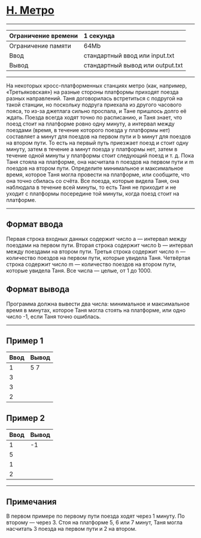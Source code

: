 # [H. Метро](https://contest.yandex.ru/contest/27393/problems/H/)

---
| Ограничение времени | 1 секунда |
| :--- | :--- |
| Ограничение памяти | 64Mb |
| Ввод | стандартный ввод или input.txt |
| Вывод | стандартный вывод или output.txt |
---

На некоторых кросс-платформенных станциях метро (как, например, «Третьяковская») на разные стороны платформы приходят поезда разных направлений. Таня договорилась встретиться с подругой на такой станции, но поскольку подруга приехала из другого часового пояса, то из-за джетлага сильно проспала, и Тане пришлось долго её ждать. Поезда всегда ходят точно по расписанию, и Таня знает, что поезд стоит на платформе ровно одну минуту, а интервал между поездами (время, в течение которого поезда у платформы нет) составляет a минут для поездов на первом пути и b минут для поездов на втором пути. То есть на первый путь приезжает поезд и стоит одну минуту, затем в течение a минут поезда у платформы нет, затем в течение одной минуты у платформы стоит следующий поезд и т. д.
Пока Таня стояла на платформе, она насчитала n поездов на первом пути и m поездов на втором пути. Определите минимальное и максимальное время, которое Таня могла провести на платформе, или сообщите, что она точно сбилась со счёта.
Все поезда, которые видела Таня, она наблюдала в течение всей минуты, то есть Таня не приходит и не уходит с платформы посередине той минуты, когда поезд стоит на платформе.

---
## Формат ввода
Первая строка входных данных содержит число a — интервал между поездами на первом пути. Вторая строка содержит число b — интервал между поездами на втором пути. Третья строка содержит число n — количество поездов на первом пути, которые увидела Таня. Четвёртая строка содержит число m — количество поездов на втором пути, которые увидела Таня. Все числа — целые, от 1 до 1000.

## Формат вывода
Программа должна вывести два числа: минимальное и максимальное время в минутах, которое Таня могла стоять на платформе, или одно число -1, если Таня точно ошиблась.

---
## Пример 1

| Ввод | Вывод |
| :--- | :--- |
| 1 | 5 7 |
| 3 | |
| 3 | |
| 2 | |

## Пример 2

| Ввод | Вывод |
| :--- | :--- |
| 1 | -1 |
| 5 | |
| 1 | |
| 2 | |

---
## Примечания
В первом примере по первому пути поезда ходят через 1 минуту. По второму — через 3. Стоя на платформе 5, 6 или 7 минут, Таня могла насчитать 3 поезда на первом пути и 2 на втором.
